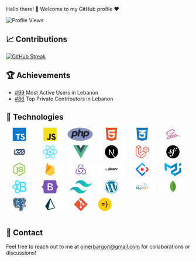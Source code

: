 Hello there! 👋 Welcome to my GitHub profile ♥️ 

![Profile Views](https://komarev.com/ghpvc/?username=your-username&color=green)

## 📈 Contributions 
[![GitHub Streak](https://github-readme-streak-stats.herokuapp.com/?user=omerbargon&theme=dark)](https://git.io/streak-stats)

## 🏆 Achievements
- [#99](https://committers.top/lebanon_private) Most Active Users in Lebanon
- [#86](https://commits.toino.pt/LB/private) Top Private Contributors in Lebanon

## 💼 Technologies
<div style="display: flex; flex-wrap: wrap; gap: 12px;">
<img src="svg/typescript.svg" height="36"/>
<img src="svg/javascript.svg" height="36"/> 
<img src="svg/php.svg" height="36"/>
<img src="svg/html5.svg" height="36"/>
<img src="svg/css3.svg" height="36"/>
<img src="svg/sass.svg" height="36"/>
<img src="svg/less.svg" height="36"/>
<img src="svg/react.svg" height="36"/> 
<img src="svg/vue.svg" height="36"/>
<img src="svg/nextjs.svg" height="36"/>
<img src="svg/laravel.svg" height="36"/> 
<img src="svg/symfony.svg" height="36"/>
<img src="svg/nodejs.svg" height="36"/>
<img src="svg/firebase.svg" height="36"/>
<img src="svg/redux.svg" height="36"/>
<img src="svg/jquery.svg" height="36"/>
<img src="svg/antdesign.svg" height="36"/>
<img src="svg/materialui.svg" height="36"/>
<img src="svg/reactbootstrap.svg" height="36"/> 
<img src="svg/bootstrap.svg" height="36"/>
<img src="svg/tailwindcss.svg" height="36"/> 
<img src="svg/wordpress.svg" height="36"/>
<img src="svg/mysql.svg" height="36"/>
<img src="svg/mongodb.svg" height="36"/>
<img src="svg/postgresql.svg" height="36"/>
<img src="svg/prisma.svg" height="36"/>
<img src="svg/git.svg" height="36"/>
<img src="svg/wasp.png" height="36"/>
</div><br>










## 📧 Contact
Feel free to reach out to me at [omerbargon@gmail.com](mailto:omerbargon@gmail.com) for collaborations or discussions!
